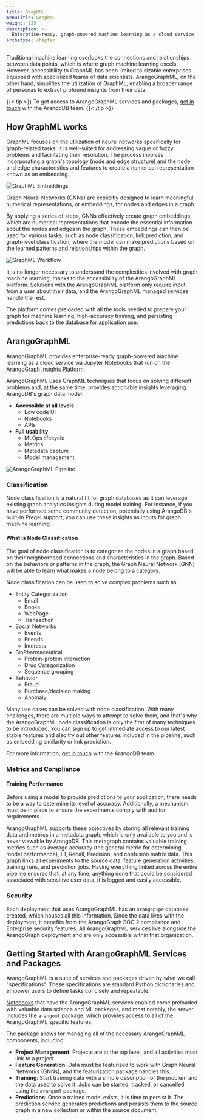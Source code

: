 ```yaml
---
title: GraphML
menuTitle: GraphML
weight: 125
description: >-
  Enterprise-ready, graph-powered machine learning as a cloud service
archetype: chapter
---
```

Traditional machine learning overlooks the connections and relationships
between data points, which is where graph machine learning excels. However,
accessibility to GraphML has been limited to sizable enterprises equipped with
specialized teams of data scientists. ArangoGraphML, on the other hand,
simplifies the utilization of GraphML, enabling a broader range of personas to
extract profound insights from their data.

{{< tip >}}
To get access to ArangoGraphML services and packages,
[get in touch](https://www.arangodb.com/contact/)
with the ArangoDB team.
{{< /tip >}}

## How GraphML works

GraphML focuses on the utilization of neural networks specifically for
graph-related tasks. It is well-suited for addressing vague or fuzzy problems
and facilitating their resolution. The process involves incorporating a graph's
topology (node and edge structure) and the node and edge characteristics and
features to create a numerical representation known as an embedding.

![GraphML Embeddings](../../../images/GraphML-Embeddings.webp)

Graph Neural Networks (GNNs) are explicitly designed to learn meaningful
numerical representations, or embeddings, for nodes and edges in a graph.

By applying a series of steps, GNNs effectively create graph embeddings,
which are numerical representations that encode the essential information
about the nodes and edges in the graph. These embeddings can then be used
for various tasks, such as node classification, link prediction, and
graph-level classification, where the model can make predictions based on the
learned patterns and relationships within the graph.

![GraphML Workflow](../../../images/GraphML-How-it-works.webp)

It is no longer necessary to understand the complexities involved with graph
machine learning, thanks to the accessibility of the ArangoGraphML platform.
Solutions with the ArangoGraphML platform only require input from a user about
their data, and the ArangoGraphML managed services handle the rest.

The platform comes preloaded with all the tools needed to prepare your graph
for machine learning, high-accuracy training, and persisting predictions back
to the database for application use. 

## ArangoGraphML

ArangoGraphML provides enterprise-ready graph-powered machine learning as a
cloud service via Jupyter Notebooks that run on the
[ArangoGraph Insights Platform](https://cloud.arangodb.com/home?utm_source=docs&utm_medium=cluster_pages&utm_campaign=docs_traffic).

ArangoGraphML uses GraphML techniques that focus on solving different problems
and, at the same time, provides actionable insights leveraging ArangoDB's graph
data model.

- **Accessible at all levels**
  - Low code UI
  - Notebooks
  - APIs
- **Full usability**
  - MLOps lifecycle
  - Metrics
  - Metadata capture
  - Model management

![ArangoGraphML Pipeline](../../../images/ArangoGraphML_Pipeline.png)

### Classification

Node classification is a natural fit for graph databases as it can leverage
existing graph analytics insights during model training. For instance, if you
have performed some community detection, potentially using ArangoDB's built-in
Pregel support, you can use these insights as inputs for graph machine learning. 

#### What is Node Classification

The goal of node classification is to categorize the nodes in a graph based on
their neighborhood connections and characteristics in the graph. Based on the
behaviors or patterns in the graph, the Graph Neural Network (GNN) will be able
to learn what makes a node belong to a category.

Node classification can be used to solve complex problems such as:
- Entity Categorization 
  - Email
  - Books
  - WebPage
  - Transaction
- Social Networks
  - Events
  - Friends
  - Interests
- BioPharmaceutical
  - Protein-protein interaction
  - Drug Categorization
  - Sequence grouping
- Behavior
  - Fraud 
  - Purchase/decision making
  - Anomaly 

Many use cases can be solved with node classification. With many challenges,
there are multiple ways to attempt to solve them, and that's why the
ArangoGraphML node classification is only the first of many techniques to be
introduced. You can sign up to get immediate access to our latest stable
features and also try out other features included in the pipeline, such as
embedding similarity or link prediction.

For more information, [get in touch](https://www.arangodb.com/contact/)
with the ArangoDB team.

### Metrics and Compliance

#### Training Performance

Before using a model to provide predictions to your application, there needs
to be a way to determine its level of accuracy. Additionally, a mechanism must
be in place to ensure the experiments comply with auditor requirements.

ArangoGraphML supports these objectives by storing all relevant training data
and metrics in a metadata graph, which is only available to you and is never
viewable by ArangoDB. This metagraph contains valuable training metrics such as
average accuracy (the general metric for determining model performance), F1,
Recall, Precision, and confusion matrix data. This graph links all experiments
to the source data, feature generation activities, training runs, and prediction
jobs. Having everything linked across the entire pipeline ensures that, at any
time, anything done that could be considered associated with sensitive user data,
it is logged and easily accessible.

### Security

Each deployment that uses ArangoGraphML has an `arangopipe` database created,
which houses all this information. Since the data lives with the deployment,
it benefits from the ArangoGraph SOC 2 compliance and Enterprise security features.
All ArangoGraphML services live alongside the ArangoGraph deployment and are only
accessible within that organization.

## Getting Started with ArangoGraphML Services and Packages

ArangoGraphML is a suite of services and packages driven by what we call
"specifications". These specifications are standard Python dictionaries and
empower users to define tasks concisely and repeatable.

[Notebooks](../../arangograph/notebooks.md) that have the ArangoGraphML services
enabled come preloaded with valuable data science and ML packages, and most
notably, the server includes the `arangoml` package, which provides access
to all of the ArangoGraphML specific features.

The package allows for managing all of the necessary ArangoGraphML components, including:
- **Project Management**: Projects are at the top level, and all activities must
  link to a project.
- **Feature Generation**: Data must be featurized to work with Graph Neural Networks
  (GNNs), and the featurization package handles this.
- **Training**: Start training data with a simple description of the problem and
  the data used to solve it. Jobs can be started, tracked, or cancelled using
  the `arangoml` package.
- **Predictions**: Once a trained model exists, it is time to persist it.
  The prediction service generates predictions and persists them to the source
  graph in a new collection or within the source document.
